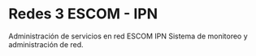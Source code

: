 # Redes 3 ESCOM - IPN
Administración de servicios en red ESCOM IPN
Sistema de monitoreo y administración de red.
